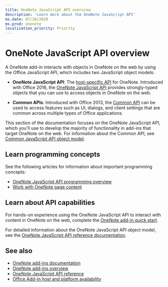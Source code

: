 ```yaml
---
title: OneNote JavaScript API overview
description: 'Learn more about the OneNote JavaScript API'
ms.date: 07/28/2020
ms.prod: onenote
localization_priority: Priority
---
```


# OneNote JavaScript API overview

A OneNote add-in interacts with objects in OneNote on the web by using the Office JavaScript API, which includes two JavaScript object models:

* **OneNote JavaScript API**: The [host-specific API](../../develop/host-specific-api-model.md) for OneNote. Introduced with Office 2016, the [OneNote JavaScript API](/javascript/api/onenote) provides strongly-typed objects that you can use to access objects in OneNote on the web.

* **Common APIs**: Introduced with Office 2013, the [Common API](/javascript/api/office) can be used to access features such as UI, dialogs, and client settings that are common across multiple types of Office applications.

This section of the documentation focuses on the OneNote JavaScript API, which you'll use to develop the majority of functionality in add-ins that target OneNote on the web. For information about the Common API, see [Common JavaScript API object model](../../develop/office-javascript-api-object-model.md).

## Learn programming concepts

See the following articles for information about important programming concepts:

* [OneNote JavaScript API programming overview](../../onenote/onenote-add-ins-programming-overview.md)
* [Work with OneNote page content](../../onenote/onenote-add-ins-page-content.md)

## Learn about API capabilities

For hands-on experience using the OneNote JavaScript API to interact with content in OneNote on the web, complete the [OneNote add-in quick start](../../quickstarts/onenote-quickstart.md).

For detailed information about the OneNote JavaScript API object model, see the [OneNote JavaScript API reference documentation](/javascript/api/onenote).

## See also

* [OneNote add-ins documentation](../../onenote/index.yml)
* [OneNote add-ins overview](../../onenote/onenote-add-ins-programming-overview.md)
* [OneNote JavaScript API reference](/javascript/api/onenote)
* [Office Add-in host and platform availability](../../overview/office-add-in-availability.md)
